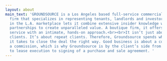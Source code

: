 ```yaml
---
layout: about
main_text: 'GROUNDSOURCE is a Los Angeles based full-service commercial real estate
  firm that specializes in representing tenants, landlords and investors. Experience
  in the L.A. marketplace lets it combine extensive insider knowledge with trusted
  partnerships to create unparalleled value. A boutique firm, it offers clients prestigious
  service with an intimate, hands-on approach.<br><br>It isn’t just about satisfied
  clients. It’s about repeat clients. Therefore, Groundsource spends whatever time
  it takes to close the deal the right way. Good business is about a connection, not
  a commission, which is why Groundsource is by the client’s side from fact-finding
  to lease execution to signing of a purchase and sale agreement. '
---
```

